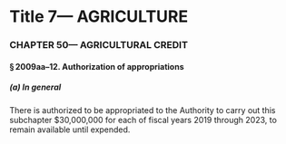 
# Title 7— AGRICULTURE
### CHAPTER 50— AGRICULTURAL CREDIT
#### § 2009aa–12. Authorization of appropriations
##### (a) In general

There is authorized to be appropriated to the Authority to carry out this subchapter $30,000,000 for each of fiscal years 2019 through 2023, to remain available until expended.
